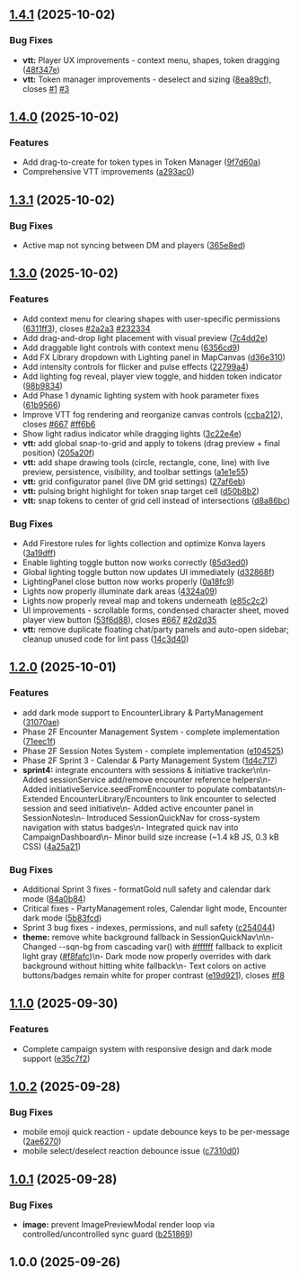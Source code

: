 ## [1.4.1](https://github.com/nicklaustrup/dungeonchat/compare/v1.4.0...v1.4.1) (2025-10-02)


### Bug Fixes

* **vtt:** Player UX improvements - context menu, shapes, token dragging ([48f347e](https://github.com/nicklaustrup/dungeonchat/commit/48f347e05adfd345db0d6b38d400701b52a5d6af))
* **vtt:** Token manager improvements - deselect and sizing ([8ea89cf](https://github.com/nicklaustrup/dungeonchat/commit/8ea89cf46dddc3dac410d88fffe269f0774214a3)), closes [#1](https://github.com/nicklaustrup/dungeonchat/issues/1) [#3](https://github.com/nicklaustrup/dungeonchat/issues/3)

## [1.4.0](https://github.com/nicklaustrup/dungeonchat/compare/v1.3.1...v1.4.0) (2025-10-02)


### Features

* Add drag-to-create for token types in Token Manager ([9f7d60a](https://github.com/nicklaustrup/dungeonchat/commit/9f7d60a6472aa7f143f53f74a3f01cdb69901bc7))
* Comprehensive VTT improvements ([a293ac0](https://github.com/nicklaustrup/dungeonchat/commit/a293ac0fb1da1b8469600e7a4e3d62625effcd51))

## [1.3.1](https://github.com/nicklaustrup/dungeonchat/compare/v1.3.0...v1.3.1) (2025-10-02)


### Bug Fixes

* Active map not syncing between DM and players ([365e8ed](https://github.com/nicklaustrup/dungeonchat/commit/365e8ed3a4cbf63d1e2d8e382f1c9cb7d328ec46))

## [1.3.0](https://github.com/nicklaustrup/dungeonchat/compare/v1.2.0...v1.3.0) (2025-10-02)


### Features

* Add context menu for clearing shapes with user-specific permissions ([6311ff3](https://github.com/nicklaustrup/dungeonchat/commit/6311ff37f3ac0a0d0be7c4ace2177c96fda9c4aa)), closes [#2a2a3](https://github.com/nicklaustrup/dungeonchat/issues/2a2a3) [#232334](https://github.com/nicklaustrup/dungeonchat/issues/232334)
* Add drag-and-drop light placement with visual preview ([7c4dd2e](https://github.com/nicklaustrup/dungeonchat/commit/7c4dd2e08ea36ff6c0b1fd22dab22d4adb750d2b))
* Add draggable light controls with context menu ([6356cd9](https://github.com/nicklaustrup/dungeonchat/commit/6356cd91efe2edcab49a79c04f1c9efa4d7c9f5e))
* Add FX Library dropdown with Lighting panel in MapCanvas ([d36e310](https://github.com/nicklaustrup/dungeonchat/commit/d36e3101d499025531e553305f1dd60e4172b866))
* Add intensity controls for flicker and pulse effects ([22799a4](https://github.com/nicklaustrup/dungeonchat/commit/22799a4e294790e8325e5a84cac2075ad7c03792))
* Add lighting fog reveal, player view toggle, and hidden token indicator ([98b9834](https://github.com/nicklaustrup/dungeonchat/commit/98b9834d726ea9b2fb67678665d99e1d5d2f956b))
* Add Phase 1 dynamic lighting system with hook parameter fixes ([61b9566](https://github.com/nicklaustrup/dungeonchat/commit/61b956698941719e5d8bf0a2a7092e85d09d5c09))
* Improve VTT fog rendering and reorganize canvas controls ([ccba212](https://github.com/nicklaustrup/dungeonchat/commit/ccba21276656b6da92db9e91ae259c994f8efdb8)), closes [#667](https://github.com/nicklaustrup/dungeonchat/issues/667) [#ff6b6](https://github.com/nicklaustrup/dungeonchat/issues/ff6b6)
* Show light radius indicator while dragging lights ([3c22e4e](https://github.com/nicklaustrup/dungeonchat/commit/3c22e4e60d4f3b359c11884f4bf9609c8b8c7e30))
* **vtt:** add global snap-to-grid and apply to tokens (drag preview + final position) ([205a20f](https://github.com/nicklaustrup/dungeonchat/commit/205a20f748e7a2b9058b8be88abdd77f75620e5e))
* **vtt:** add shape drawing tools (circle, rectangle, cone, line) with live preview, persistence, visibility, and toolbar settings ([a1e1e55](https://github.com/nicklaustrup/dungeonchat/commit/a1e1e550d9429aeca5d928dc0c46e53e7a3b0d27))
* **vtt:** grid configurator panel (live DM grid settings) ([27af6eb](https://github.com/nicklaustrup/dungeonchat/commit/27af6ebe69befad36851a6669192227258f0369e))
* **vtt:** pulsing bright highlight for token snap target cell ([d50b8b2](https://github.com/nicklaustrup/dungeonchat/commit/d50b8b2b9fe1a7be91de26db8dbe876cf26254fa))
* **vtt:** snap tokens to center of grid cell instead of intersections ([d8a86bc](https://github.com/nicklaustrup/dungeonchat/commit/d8a86bc0811cb94f9af80b3b9de0f2445dfcfa79))


### Bug Fixes

* Add Firestore rules for lights collection and optimize Konva layers ([3a19dff](https://github.com/nicklaustrup/dungeonchat/commit/3a19dff72057eace43ff61b6d45056493045621c))
* Enable lighting toggle button now works correctly ([85d3ed0](https://github.com/nicklaustrup/dungeonchat/commit/85d3ed0025a52ffcc7558349d338b36e5df68fd2))
* Global lighting toggle button now updates UI immediately ([d32868f](https://github.com/nicklaustrup/dungeonchat/commit/d32868fe480ce8d38f266d4c664022df13597a80))
* LightingPanel close button now works properly ([0a18fc9](https://github.com/nicklaustrup/dungeonchat/commit/0a18fc9a82879e6f78fa6e8ecff9acac64929dca))
* Lights now properly illuminate dark areas ([4324a09](https://github.com/nicklaustrup/dungeonchat/commit/4324a0956d4f27ae0edfd098135878e32e22671c))
* Lights now properly reveal map and tokens underneath ([e85c2c2](https://github.com/nicklaustrup/dungeonchat/commit/e85c2c2d085ffdfaa66942fc07cb9241a81c1aec))
* UI improvements - scrollable forms, condensed character sheet, moved player view button ([53f6d88](https://github.com/nicklaustrup/dungeonchat/commit/53f6d8805024ebaff86567ee163bebbad025c72c)), closes [#667](https://github.com/nicklaustrup/dungeonchat/issues/667) [#2d2d35](https://github.com/nicklaustrup/dungeonchat/issues/2d2d35)
* **vtt:** remove duplicate floating chat/party panels and auto-open sidebar; cleanup unused code for lint pass ([14c3d40](https://github.com/nicklaustrup/dungeonchat/commit/14c3d40c64909e8eb92780454ea29b0ba8a09aef))

## [1.2.0](https://github.com/nicklaustrup/dungeonchat/compare/v1.1.0...v1.2.0) (2025-10-01)


### Features

* add dark mode support to EncounterLibrary & PartyManagement ([31070ae](https://github.com/nicklaustrup/dungeonchat/commit/31070ae531074116947799b8b061ac47170cf0b3))
* Phase 2F Encounter Management System - complete implementation ([71eec1f](https://github.com/nicklaustrup/dungeonchat/commit/71eec1f6f3b9d8444ca1a86d18584dd5a4bd6f6a))
* Phase 2F Session Notes System - complete implementation ([e104525](https://github.com/nicklaustrup/dungeonchat/commit/e10452507cfe193083089bbec1b10c2661ca8a79))
* Phase 2F Sprint 3 - Calendar & Party Management System ([1d4c717](https://github.com/nicklaustrup/dungeonchat/commit/1d4c717d12d48e4563edbc8deb75da3d8cc703a8))
* **sprint4:** integrate encounters with sessions & initiative tracker\n\n- Added sessionService add/remove encounter reference helpers\n- Added initiativeService.seedFromEncounter to populate combatants\n- Extended EncounterLibrary/Encounters to link encounter to selected session and seed initiative\n- Added active encounter panel in SessionNotes\n- Introduced SessionQuickNav for cross-system navigation with status badges\n- Integrated quick nav into CampaignDashboard\n- Minor build size increase (~1.4 kB JS, 0.3 kB CSS) ([4a25a21](https://github.com/nicklaustrup/dungeonchat/commit/4a25a21b8abd01f7187a768fe491cd97014fa705))


### Bug Fixes

* Additional Sprint 3 fixes - formatGold null safety and calendar dark mode ([84a0b84](https://github.com/nicklaustrup/dungeonchat/commit/84a0b84ef28f2d0ca2b2a5a21b5ea2f73486b8a7))
* Critical fixes - PartyManagement roles, Calendar light mode, Encounter dark mode ([5b83fcd](https://github.com/nicklaustrup/dungeonchat/commit/5b83fcd7f4964b5e102e7aa448d700957e90ae86))
* Sprint 3 bug fixes - indexes, permissions, and null safety ([c254044](https://github.com/nicklaustrup/dungeonchat/commit/c25404431b34c1a4b8d15c76af600a59fc7c09f8))
* **theme:** remove white background fallback in SessionQuickNav\n\n- Changed --sqn-bg from cascading var() with [#ffffff](https://github.com/nicklaustrup/dungeonchat/issues/ffffff) fallback to explicit light gray ([#f8fafc](https://github.com/nicklaustrup/dungeonchat/issues/f8fafc))\n- Dark mode now properly overrides with dark background without hitting white fallback\n- Text colors on active buttons/badges remain white for proper contrast ([e19d921](https://github.com/nicklaustrup/dungeonchat/commit/e19d921324fcc9363507bb9e4f5e13548ed4634b)), closes [#f8](https://github.com/nicklaustrup/dungeonchat/issues/f8)

## [1.1.0](https://github.com/nicklaustrup/dungeonchat/compare/v1.0.2...v1.1.0) (2025-09-30)


### Features

* Complete campaign system with responsive design and dark mode support ([e35c7f2](https://github.com/nicklaustrup/dungeonchat/commit/e35c7f27399db75eacafa79a50dfc33dce58b046))

## [1.0.2](https://github.com/nicklaustrup/dungeonchat/compare/v1.0.1...v1.0.2) (2025-09-28)


### Bug Fixes

* mobile emoji quick reaction - update debounce keys to be per-message ([2ae6270](https://github.com/nicklaustrup/dungeonchat/commit/2ae6270f0b9874d97f9a98718b12acf0115bcf33))
* mobile select/deselect reaction debounce issue ([c7310d0](https://github.com/nicklaustrup/dungeonchat/commit/c7310d05eb4a30fe292ae312c9806c8978c78d41))

## [1.0.1](https://github.com/nicklaustrup/superchat/compare/v1.0.0...v1.0.1) (2025-09-28)


### Bug Fixes

* **image:** prevent ImagePreviewModal render loop via controlled/uncontrolled sync guard ([b251869](https://github.com/nicklaustrup/superchat/commit/b2518699862f06f16c6ac87c286eb14008c8df61))

## 1.0.0 (2025-09-26)
